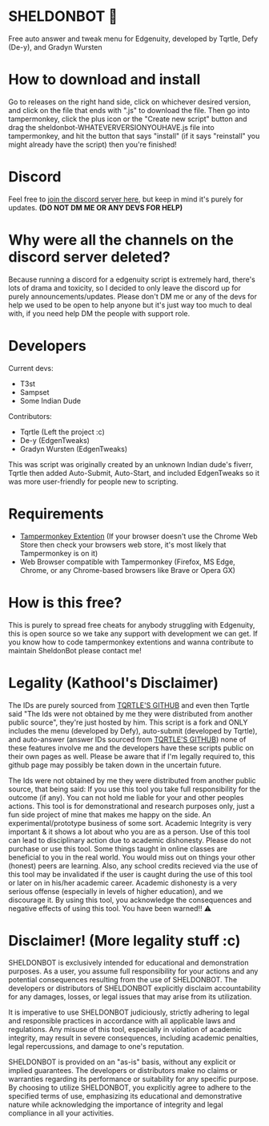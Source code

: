 # SHELDONBOT 🤖
Free auto answer and tweak menu for Edgenuity, developed by Tqrtle, Defy (De-y), and Gradyn Wursten

# How to download and install
Go to releases on the right hand side, click on whichever desired version, and click on the file that ends with ".js" to download the file. Then go into tampermonkey, click the plus icon or the "Create new script" button and drag the sheldonbot-WHATEVERVERSIONYOUHAVE.js file into tampermonkey, and hit the button that says "install" (if it says "reinstall" you might already have the script) then you're finished!

# Discord
Feel free to [join the discord server here](https://discord.gg/9WCJEcFDXt), but keep in mind it's purely for updates. **(DO NOT DM ME OR ANY DEVS FOR HELP)**

# Why were all the channels on the discord server deleted?
Because running a discord for a edgenuity script is extremely hard, there's lots of drama and toxicity, so I decided to only leave the discord up for purely announcements/updates.
Please don't DM me or any of the devs for help we used to be open to help anyone but it's just way too much to deal with, if you need help DM the people with support role.

# Developers
Current devs:
- T3st
- Sampset
- Some Indian Dude

Contributors:
- Tqrtle (Left the project :c)
- De-y (EdgenTweaks)
- Gradyn Wursten (EdgenTweaks)

This was script was originally created by an unknown Indian dude's fiverr, Tqrtle then added Auto-Submit, Auto-Start, and included EdgenTweaks so it was more user-friendly for people new to scripting.

# Requirements
- [Tampermonkey Extention](https://chromewebstore.google.com/detail/tampermonkey/dhdgffkkebhmkfjojejmpbldmpobfkfo) (If your browser doesn't use the Chrome Web Store then check your browsers web store, it's most likely that Tampermonkey is on it)
- Web Browser compatible with Tampermonkey (Firefox, MS Edge, Chrome, or any Chrome-based browsers like Brave or Opera GX)

# How is this free?
This is purely to spread free cheats for anybody struggling with Edgenuity, this is open source so we take any support with development we can get. If you know how to code tampermonkey extentions and wanna contribute to maintain SheldonBot please contact me!

# Legality (Kathool's Disclaimer)
The IDs are purely sourced from [TQRTLE'S GITHUB](https://raw.githubusercontent.com/turtlecod/ids/main/4) and even then Tqrtle said "The Ids were not obtained by me they were distributed from another public source", they're just hosted by him. This script is a fork and ONLY includes the menu (developed by Defy), auto-submit (developed by Tqrtle), and auto-answer (answer IDs sourced from [TQRTLE'S GITHUB](https://raw.githubusercontent.com/turtlecod/ids/main/4)) none of these features involve me and the developers have these scripts public on their own pages as well. Please be aware that if I'm legally required to, this github page may possibly be taken down in the uncertain future.

The Ids were not obtained by me they were distributed from another public source, that being said: If you use this tool you take full responsibility for the outcome (if any). You can not hold me liable for your and other peoples actions. This tool is for demonstrational and research purposes only, just a fun side project of mine that makes me happy on the side. An experimental/prototype business of some sort. Academic Integrity is very important & it shows a lot about who you are as a person. Use of this tool can lead to disciplinary action due to academic dishonesty. Please do not purchase or use this tool. Some things taught in online classes are beneficial to you in the real world. You would miss out on things your other (honest) peers are learning. Also, any school credits recieved via the use of this tool may be invalidated if the user is caught during the use of this tool or later on in his/her academic career. Academic dishonesty is a very serious offense (especially in levels of higher education), and we discourage it. By using this tool, you acknowledge the consequences and negative effects of using this tool. You have been warned‼ ⚠

# Disclaimer! (More legality stuff :c)
SHELDONBOT is exclusively intended for educational and demonstration purposes. As a user, you assume full responsibility for your actions and any potential consequences resulting from the use of SHELDONBOT. The developers or distributors of SHELDONBOT explicitly disclaim accountability for any damages, losses, or legal issues that may arise from its utilization.

It is imperative to use SHELDONBOT judiciously, strictly adhering to legal and responsible practices in accordance with all applicable laws and regulations. Any misuse of this tool, especially in violation of academic integrity, may result in severe consequences, including academic penalties, legal repercussions, and damage to one's reputation.

SHELDONBOT is provided on an "as-is" basis, without any explicit or implied guarantees. The developers or distributors make no claims or warranties regarding its performance or suitability for any specific purpose. By choosing to utilize SHELDONBOT, you explicitly agree to adhere to the specified terms of use, emphasizing its educational and demonstrative nature while acknowledging the importance of integrity and legal compliance in all your activities.
